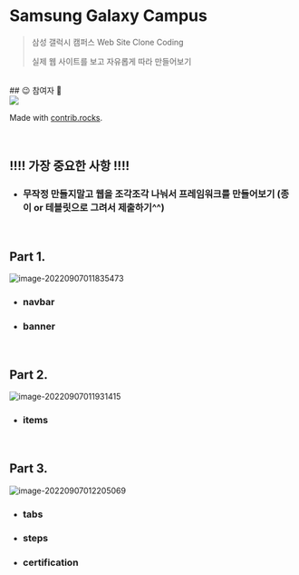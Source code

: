 # Samsung Galaxy Campus

>삼성 갤럭시 캠퍼스 Web Site Clone Coding
>
>실제 웹 사이트를 보고 자유롭게 따라 만들어보기

<br/>
## 😉 참여자 💯
<br/>
<a href="https://github.com/w00ye0l/SamsungGalaxyCampus/graphs/contributors">
  <img src="https://contrib.rocks/image?repo=w00ye0l/SamsungGalaxyCampus" />
</a>

Made with [contrib.rocks](https://contrib.rocks).

<br/>

## !!!! 가장 중요한 사항 !!!!

- ### 무작정 만들지말고 웹을 조각조각 나눠서 프레임워크를 만들어보기 (종이 or 테블릿으로 그려서 제출하기^^)

<br/>

## Part 1.

![image-20220907011835473](README.assets/image-20220907011835473.png)

- ### navbar

- ### banner

<br/>

## Part 2.

![image-20220907011931415](README.assets/image-20220907011931415.png)

- ### items

<br/>

## Part 3.

![image-20220907012205069](README.assets/image-20220907012205069.png)

- ### tabs

- ### steps

- ### certification